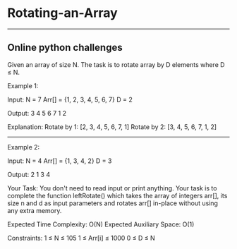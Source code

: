 # Rotating-an-Array
----------------------------------------
Online python challenges
----------------------------------------

Given an array of size N. The task is to rotate array by D elements where D ≤ N.

Example 1:

Input:
N = 7
Arr[] = {1, 2, 3, 4, 5, 6, 7}
D = 2

Output: 3 4 5 6 7 1 2

Explanation: 
Rotate by 1: [2, 3, 4, 5, 6, 7, 1]
Rotate by 2: [3, 4, 5, 6, 7, 1, 2]


-----------------------------------------


Example 2:

Input:
N = 4
Arr[] = {1, 3, 4, 2}
D = 3

Output: 2 1 3 4


Your Task:
You don't need to read input or print anything. Your task is to complete the function leftRotate() which takes the array of integers arr[], its size n and d as input parameters and rotates arr[] in-place without using any extra memory.


Expected Time Complexity: O(N)
Expected Auxiliary Space: O(1)


Constraints:
1 ≤ N ≤ 105
1 ≤ Arr[i] ≤ 1000
0 ≤ D ≤ N

